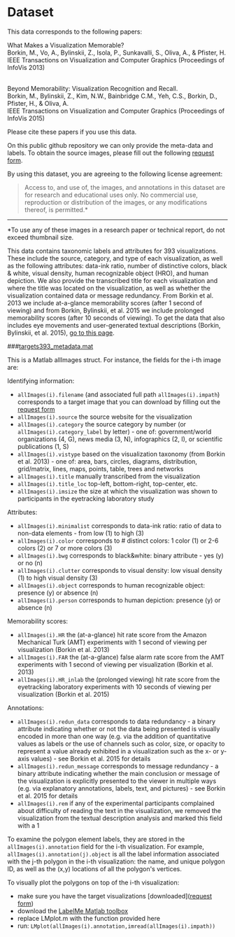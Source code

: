 # Dataset

This data corresponds to the following papers: 

<dl>
What Makes a Visualization Memorable?<br>
Borkin, M., Vo, A., Bylinskii, Z., Isola, P., Sunkavalli, S., Oliva, A., & Pfister, H.<br>
IEEE Transactions on Visualization and Computer Graphics (Proceedings of InfoVis 2013)<br><br>

Beyond Memorability: Visualization Recognition and Recall.<br>
Borkin, M., Bylinskii, Z., Kim, N.W., Bainbridge C.M., Yeh, C.S., Borkin, D., Pfister, H., & Oliva, A.<br>
IEEE Transactions on Visualization and Computer Graphics (Proceedings of InfoVis 2015)<br>
</dl>

Please cite these papers if you use this data.

On this public github repository we can only provide the meta-data and labels.
To obtain the source images, please fill out the following [request form](http://massvis.mit.edu/#data).

By using this dataset, you are agreeing to the following license agreement:
> Access to, and use of, the images, and annotations in this dataset are for research and educational uses only. No commercial use, reproduction or distribution of the images, or any modifications thereof, is permitted.* 

---

*To use any of these images in a research paper or technical report, do not exceed thumbnail size.

This data contains taxonomic labels and attributes for 393 visualizations. These include the source, category, and type of each visualization, as well as the following attributes: data-ink ratio, number of distinctive colors, black & white, visual density, human recognizable object (HRO), and human depiction. We also provide the transcribed title for each visualization and where the title was located on the visualization, as well as whether the visualization contained data or message redundancy. From Borkin et al. 2013 we include at-a-glance memorability scores (after 1 second of viewing) and from Borkin, Bylinskii, et al. 2015 we include prolonged memorability scores (after 10 seconds of viewing). To get the data that also includes eye movements and user-generated textual descriptions (Borkin, Bylinskii, et al. 2015), [go to this page](https://github.com/massvis/eyetracking/blob/master/README.md).

###[targets393_metadata.mat](https://github.com/massvis/dataset/blob/master/matlab_files/targets393_metadata.mat)

This is a Matlab allImages struct. For instance, the fields for the i-th image are: 

Identifying information:
* `allImages(i).filename` (and associated full path `allImages(i).impath`) corresponds to a target image that you can download by filling out the [request form](http://massvis.mit.edu/#data)
* `allImages(i).source` the source website for the visualization
* `allImages(i).category` the source category by number (or `allImages(i).category_label` by letter) - one of: government/world organizations (4, G), news media (3, N), infographics (2, I), or scientific publications (1, S)
* `allImages(i).vistype` based on the visualization taxonomy (from Borkin et al. 2013) - one of: area, bars, circles, diagrams, distribution, grid/matrix, lines, maps, points, table, trees and networks
* `allImages(i).title` manually transcribed from the visualization
* `allImages(i).title_loc` top-left, bottom-right, top-center, etc.
* `allImages(i).imsize` the size at which the visualization was shown to participants in the eyetracking laboratory study

Attributes:
* `allImages(i).minimalist` corresponds to data-ink ratio: ratio of data to non-data elements - from low (1) to high (3)	
* `allImages(i).color` corresponds to # distinct colors: 1 color (1) or 2-6 colors (2) or 7 or more colors (3)
* `allImages(i).bwg` corresponds to black&white: binary attribute - yes (y) or no (n)	
* `allImages(i).clutter` corresponds to visual density: low visual density (1) to high visual density (3)
* `allImages(i).object` corresponds to human recognizable object: presence (y) or absence (n)
* `allImages(i).person` corresponds to human depiction: presence (y) or absence (n)

Memorability scores:	
* `allImages(i).HR` the (at-a-glance) hit rate score from the Amazon Mechanical Turk (AMT) experiments with 1 second of viewing per visualization (Borkin et al. 2013)
* `allImages(i).FAR` the (at-a-glance) false alarm rate score from the AMT experiments with 1 second of viewing per visualization (Borkin et al. 2013)
* `allImages(i).HR_inlab` the (prolonged viewing) hit rate score from the eyetracking laboratory experiments with 10 seconds of viewing per visualization (Borkin et al. 2015)

Annotations:
* `allImages(i).redun_data` corresponds to data redundancy - a binary attribute indicating whether or not the data being presented is visually encoded in more than one way (e.g. via the addition of quantitative values as labels or the use of channels such as color, size, or opacity to represent a value already exhibited in a visualization such as the x- or y-axis values) - see Borkin et al. 2015 for details
*  `allImages(i).redun_message` corresponds to message redundancy - a binary attribute indicating whether the main conclusion or message of the visualization is explicitly presented to the viewer in multiple ways (e.g. via explanatory annotations, labels, text, and pictures) - see Borkin et al. 2015 for details
* `allImages(i).rem` if any of the experimental participants complained about difficulty of reading the text in the visualization, we removed the visualization from the textual description analysis and marked this field with a 1

To examine the polygon element labels, they are stored in the `allImages(i).annotation` field for the i-th visualization. For example, `allImages(i).annotation(j).object` is all the label information associated with the j-th polygon in the i-th visualization: the name, and unique polygon ID, as well as the (x,y) locations of all the polygon's vertices.

To visually plot the polygons on top of the i-th visualization:

* make sure you have the target visualizations [downloaded]([request form](http://massvis.mit.edu/#data))
* download the [LabelMe Matlab toolbox](http://labelme2.csail.mit.edu/Release3.0/browserTools/php/matlab_toolbox.php)
* replace LMplot.m with the function provided here
* run: `LMplot(allImages(i).annotation,imread(allImages(i).impath))`

